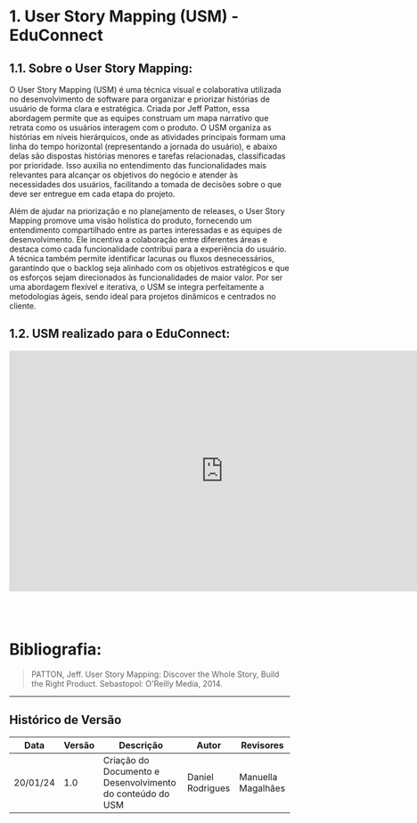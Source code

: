 # 1. User Story Mapping (USM) - EduConnect

## 1.1. Sobre o User Story Mapping:

O User Story Mapping (USM) é uma técnica visual e colaborativa utilizada no desenvolvimento de software para organizar e priorizar histórias de usuário de forma clara e estratégica. Criada por Jeff Patton, essa abordagem permite que as equipes construam um mapa narrativo que retrata como os usuários interagem com o produto. O USM organiza as histórias em níveis hierárquicos, onde as atividades principais formam uma linha do tempo horizontal (representando a jornada do usuário), e abaixo delas são dispostas histórias menores e tarefas relacionadas, classificadas por prioridade. Isso auxilia no entendimento das funcionalidades mais relevantes para alcançar os objetivos do negócio e atender às necessidades dos usuários, facilitando a tomada de decisões sobre o que deve ser entregue em cada etapa do projeto.

Além de ajudar na priorização e no planejamento de releases, o User Story Mapping promove uma visão holística do produto, fornecendo um entendimento compartilhado entre as partes interessadas e as equipes de desenvolvimento. Ele incentiva a colaboração entre diferentes áreas e destaca como cada funcionalidade contribui para a experiência do usuário. A técnica também permite identificar lacunas ou fluxos desnecessários, garantindo que o backlog seja alinhado com os objetivos estratégicos e que os esforços sejam direcionados às funcionalidades de maior valor. Por ser uma abordagem flexível e iterativa, o USM se integra perfeitamente a metodologias ágeis, sendo ideal para projetos dinâmicos e centrados no cliente.

## 1.2. USM realizado para o EduConnect:

<iframe width="768" height="432" src="https://miro.com/app/live-embed/uXjVLsmyBvs=/?moveToViewport=-123600,-3710,349619,157405&embedId=849793754336" frameborder="0" scrolling="no" allow="fullscreen; clipboard-read; clipboard-write" allowfullscreen></iframe>

<br><br>
# Bibliografia:

> PATTON, Jeff. User Story Mapping: Discover the Whole Story, Build the Right Product. Sebastopol: O'Reilly Media, 2014.

---
## Histórico de Versão
Data     | Versão | Descrição           | Autor    | Revisores 
-------- | ------ | ------------------- | -------- | ---------
20/01/24 | 1.0    | Criação do Documento e Desenvolvimento do conteúdo do USM | Daniel Rodrigues | Manuella Magalhães